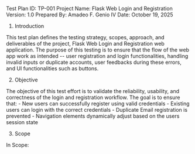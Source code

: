 Test Plan ID: TP-001
Project Name: Flask Web Login and Registration
Version: 1.0
Prepared By: Amadeo F. Genio IV
Date: October 19, 2025

1. Introduction

This test plan defines the testing strategy, scopes, approach, and deliverables of the project,
Flask Web Login and Registration web application. The purpose of this testing is to ensure that the
flow of the web app work as intended -- user registration and login functionalities, handling invalid
inputs or duplicate accounts, user feedbacks during these errors, and UI functionalities such as buttons.

2. Objective

The objective of this test effort is to validate the reliability, usability, and correctness of the login
and registration workflow. The goal is to ensure that:
    - New users can successfully register using valid credentials
    - Existing users can login with the correct credentials
    - Duplicate Email registration is prevented
    - Navigation elements dynamically adjust based on the users session state

3. Scope

In Scope:
